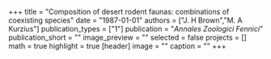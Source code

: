 +++
title = "Composition of desert rodent faunas: combinations of coexisting species"
date = "1987-01-01"
authors = ["J. H Brown","M. A Kurzius"]
publication_types = ["1"]
publication = "_Annales Zoologici Fennici_"
publication_short = ""
image_preview = ""
selected = false
projects = []
math = true
highlight = true
[header]
image = ""
caption = ""
+++

